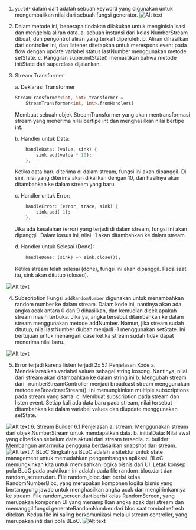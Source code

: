 1. `yield*` dalam dart adalah sebuah keyword yang digunakan untuk mengembalikan nilai dari sebuah fungsi generator. 
![Alt text](image.png)
2. Dalam metode ini, beberapa tindakan dilakukan untuk menginisialisasi dan mengelola aliran data. 
    a. sebuah instansi dari kelas NumberStream dibuat, dan pengontrol aliran yang terkait diperoleh. 
    b. Aliran dihasilkan dari controller ini, dan listener ditetapkan untuk merespons event pada flow dengan update variabel status lastNumber menggunakan metode setState. 
    c. Panggilan super.initState() memastikan bahwa metode initState dari superclass dijalankan.
3. Stream Transformer

    a. Deklarasi Transformer
    ```dart
    StreamTransformer<int, int> transformer =
        StreamTransformer<int, int>.fromHandlers(
    ```
    Membuat sebuah objek StreamTransformer yang akan mentransformasi stream yang menerima nilai bertipe int dan menghasilkan nilai bertipe int.
    
    b. Handler untuk Data:

    ```dart
        handleData: (value, sink) {
            sink.add(value * 10);
        },
    ```

    Ketika data baru diterima di dalam stream, fungsi ini akan dipanggil. Di sini, nilai yang diterima akan dikalikan dengan 10, dan hasilnya akan ditambahkan ke dalam stream yang baru.
    
    c. Handler untuk Error:

    ```dart
        handleError: (error, trace, sink) {
            sink.add(-1);
        },
    ```

    Jika ada kesalahan (error) yang terjadi di dalam stream, fungsi ini akan dipanggil. Dalam kasus ini, nilai -1 akan ditambahkan ke dalam stream.

    d. Handler untuk Selesai (Done):

    ```dart
        handleDone: (sink) => sink.close());
    ```

    Ketika stream telah selesai (done), fungsi ini akan dipanggil. Pada saat itu, sink akan ditutup (closed).

![Alt text](image-1.png)

4. Subscription
Fungsi `addRandomNumber` digunakan untuk menambahkan random number ke dalam stream. Dalam kode ini, nantinya akan ada angka acak antara 0 dan 9 dihasilkan, dan kemudian dicek apakah stream masih terbuka. Jika ya, angka tersebut ditambahkan ke dalam stream menggunakan metode addNumber. Namun, jika stream sudah ditutup, nilai lastNumber diubah menjadi -1 menggunakan setState. Ini bertujuan untuk menangani case ketika stream sudah tidak dapat menerima nilai baru.


![Alt text](image-2.png)

5. Error terjadi karena listen terjadi 2x
5.1 Penjelasan Kode
    a. Mendeklarasikan variabel values sebagai string kosong. Nantinya, nilai dari stream akan ditambahkan ke dalam string ini
    b. Mengubah stream dari _numberStreamController menjadi broadcast stream menggunakan metode asBroadcastStream(). Ini memungkinkan multiple subscriptions pada stream yang sama.
    c. Membuat subscription pada stream dan listen event. Setiap kali ada data baru pada stream, nilai tersebut ditambahkan ke dalam variabel values dan diupdate menggunakan setState.
    
![Alt text](image-3.png)
6. Stream Builder
6.1 Penjelasan
    a. stream: Menggunakan stream dari objek NumberStream untuk mendapatkan data.
    b. initialData: Nilai awal yang diberikan sebelum data aktual dari stream tersedia.
    c. builder: Membangun antarmuka pengguna berdasarkan snapshot dari stream.
![Alt text](image-4.png)
7. BLoC
Singkatnya BLoC adalah arsitektur untuk state management untuk memudahkan pengembangan aplikasi. BLoC memungkinkan kita untuk memisahkan logika bisnis dari UI.
Letak konsep pola BLoC pada praktikum ini adalah pada file random_bloc.dart dan random_screen.dart. File random_bloc.dart berisi kelas RandomNumberBloc, yang merupakan komponen logika bisnis yang bertanggung jawab untuk menghasilkan angka acak dan mengirimkannya ke stream. File random_screen.dart berisi kelas RandomScreen, yang merupakan komponen UI yang menampilkan angka acak dari stream dan memanggil fungsi generateRandomNumber dari bloc saat tombol refresh ditekan. Kedua file ini saling berkomunikasi melalui stream controller, yang merupakan inti dari pola BLoC.
![Alt text](image-5.png)